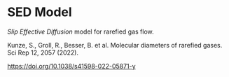 # SED Model

*Slip Effective Diffusion* model for rarefied gas flow.

Kunze, S., Groll, R., Besser, B. et al. Molecular diameters of rarefied gases. Sci Rep 12, 2057 (2022).

https://doi.org/10.1038/s41598-022-05871-y
